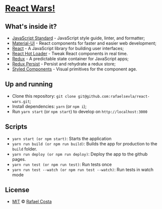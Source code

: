 # [React Wars!](https://github.com/rafaelsevla/react-wars)

## What's inside it?

- [JavaScript Standard](https://standardjs.com/) - JavaScript style guide, linter, and formatter;
- [Material-UI](https://material-ui.com/) - React components for faster and easier web development;
- [React](https://reactjs.org) - A JavaScript library for building user interfaces;
- [React Hot Loader](https://github.com/gaearon/react-hot-loader) - Tweak React components in real time.
- [Redux](https://redux.js.org) - A predictable state container for JavaScript apps;
- [Redux Persist](https://github.com/rt2zz/redux-persist) - Persist and rehydrate a redux store;
- [Styled Components](https://www.styled-components.com) - Visual primitives for the component age.

## Up and running

- Clone this repository: `git clone git@github.com:rafaelsevla/react-wars.git`;
- Install dependencies: `yarn` (or `npm i`);
- Run `yarn start` (or `npm start`) to develop on `http://localhost:3000`

## Scripts

- `yarn start (or npm start)`: Starts the application
- `yarn run build (or npm run build)`: Builds the app for production to the `build` folder.
- `yarn run deploy (or npm run deploy)`: Deploy the app to the github pages.
- `yarn run test (or npm run test)`: Run tests once
- `yarn run test --watch (or npm run test --watch)`: Run tests in watch mode

## License

- [MIT](https://github.com/rafaelsevla/react-wars/blob/master/LICENSE) © [Rafael Costa](https://github.com/rafaelsevla)

